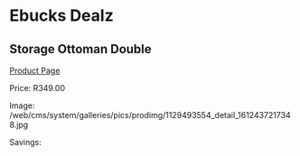 
# Ebucks Dealz
## Storage Ottoman Double
[Product Page](https://www.ebucks.com/web/shop/productSelected.do?prodId=1129493554&catId=714962196)

Price: R349.00

Image: /web/cms/system/galleries/pics/prodimg/1129493554_detail_1612437217348.jpg

Savings: 


	